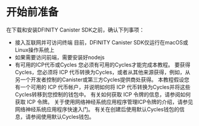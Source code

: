 # 开始前准备

在下载和安装DFINITY Canister SDK之前，确认下列事项：

* 接入互联网并可访问终端﻿ ﻿目前，DFINITY Canister SDK仅运行在macOS或Linux操作系统上
* 如果需要访问前端，需要安装好nodejs
* 有可用的ICP代币或Cycles﻿ ﻿您必须有可用的Cycles才能完成本教程。 要获得Cycles，您必须将 ICP 代币转换为Cycles，或者从其他来源获得，例如，从另一个开发者控制的Canister或第三方Cycles提供商处获得。 本教程假设您有一个可用的 ICP 代币帐户，并说明如何将 ICP 代币转换为Cycles并将这些Cycles转移到您控制的钱包中。﻿ ﻿有关如何获取 ICP 令牌的信息，请参阅如何获取 ICP 令牌。 关于使用网络神经系统应用程序管理ICP令牌的介绍，请参见网络神经系统应用程序快速入门。 有关在创建后使用默认Cycles钱包的信息，请参阅使用默认Cycles钱包。

